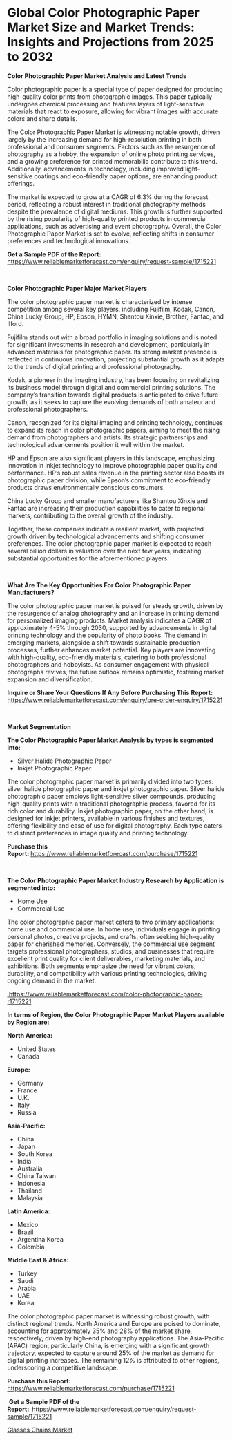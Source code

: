 <p><h1>Global Color Photographic Paper Market Size and Market Trends: Insights and Projections from 2025 to 2032</h1></p><p><strong>Color Photographic Paper Market Analysis and Latest Trends</strong></p>
<p><p>Color photographic paper is a special type of paper designed for producing high-quality color prints from photographic images. This paper typically undergoes chemical processing and features layers of light-sensitive materials that react to exposure, allowing for vibrant images with accurate colors and sharp details. </p><p>The Color Photographic Paper Market is witnessing notable growth, driven largely by the increasing demand for high-resolution printing in both professional and consumer segments. Factors such as the resurgence of photography as a hobby, the expansion of online photo printing services, and a growing preference for printed memorabilia contribute to this trend. Additionally, advancements in technology, including improved light-sensitive coatings and eco-friendly paper options, are enhancing product offerings.</p><p>The market is expected to grow at a CAGR of 6.3% during the forecast period, reflecting a robust interest in traditional photography methods despite the prevalence of digital mediums. This growth is further supported by the rising popularity of high-quality printed products in commercial applications, such as advertising and event photography. Overall, the Color Photographic Paper Market is set to evolve, reflecting shifts in consumer preferences and technological innovations.</p></p>
<p><strong>Get a Sample PDF of the Report:&nbsp;</strong> <a href="https://www.reliablemarketforecast.com/enquiry/request-sample/1715221?utm_campaign=1080&utm_medium=2&utm_source=Github&utm_content=ia&utm_term=09022025&utm_id=color-photographic-paper">https://www.reliablemarketforecast.com/enquiry/request-sample/1715221</a></p>
<p>&nbsp;</p>
<p><strong>Color Photographic Paper Major Market Players</strong></p>
<p><p>The color photographic paper market is characterized by intense competition among several key players, including Fujifilm, Kodak, Canon, China Lucky Group, HP, Epson, HYMN, Shantou Xinxie, Brother, Fantac, and Ilford. </p><p>Fujifilm stands out with a broad portfolio in imaging solutions and is noted for significant investments in research and development, particularly in advanced materials for photographic paper. Its strong market presence is reflected in continuous innovation, projecting substantial growth as it adapts to the trends of digital printing and professional photography.</p><p>Kodak, a pioneer in the imaging industry, has been focusing on revitalizing its business model through digital and commercial printing solutions. The company’s transition towards digital products is anticipated to drive future growth, as it seeks to capture the evolving demands of both amateur and professional photographers.</p><p>Canon, recognized for its digital imaging and printing technology, continues to expand its reach in color photographic papers, aiming to meet the rising demand from photographers and artists. Its strategic partnerships and technological advancements position it well within the market.</p><p>HP and Epson are also significant players in this landscape, emphasizing innovation in inkjet technology to improve photographic paper quality and performance. HP’s robust sales revenue in the printing sector also boosts its photographic paper division, while Epson’s commitment to eco-friendly products draws environmentally conscious consumers.</p><p>China Lucky Group and smaller manufacturers like Shantou Xinxie and Fantac are increasing their production capabilities to cater to regional markets, contributing to the overall growth of the industry.</p><p>Together, these companies indicate a resilient market, with projected growth driven by technological advancements and shifting consumer preferences. The color photographic paper market is expected to reach several billion dollars in valuation over the next few years, indicating substantial opportunities for the aforementioned players.</p></p>
<p>&nbsp;</p>
<p><strong>What Are The Key Opportunities For Color Photographic Paper Manufacturers?</strong></p>
<p><p>The color photographic paper market is poised for steady growth, driven by the resurgence of analog photography and an increase in printing demand for personalized imaging products. Market analysis indicates a CAGR of approximately 4-5% through 2030, supported by advancements in digital printing technology and the popularity of photo books. The demand in emerging markets, alongside a shift towards sustainable production processes, further enhances market potential. Key players are innovating with high-quality, eco-friendly materials, catering to both professional photographers and hobbyists. As consumer engagement with physical photographs revives, the future outlook remains optimistic, fostering market expansion and diversification.</p></p>
<p><strong>Inquire or Share Your Questions If Any Before Purchasing This Report:</strong> <a href="https://www.reliablemarketforecast.com/enquiry/pre-order-enquiry/1715221?utm_campaign=1080&utm_medium=2&utm_source=Github&utm_content=ia&utm_term=09022025&utm_id=color-photographic-paper">https://www.reliablemarketforecast.com/enquiry/pre-order-enquiry/1715221</a></p>
<p>&nbsp;</p>
<p><strong>Market Segmentation</strong></p>
<p><strong>The Color Photographic Paper Market Analysis by types is segmented into:</strong></p>
<p><ul><li>Silver Halide Photographic Paper</li><li>Inkjet Photographic Paper</li></ul></p>
<p><p>The color photographic paper market is primarily divided into two types: silver halide photographic paper and inkjet photographic paper. Silver halide photographic paper employs light-sensitive silver compounds, producing high-quality prints with a traditional photographic process, favored for its rich color and durability. Inkjet photographic paper, on the other hand, is designed for inkjet printers, available in various finishes and textures, offering flexibility and ease of use for digital photography. Each type caters to distinct preferences in image quality and printing technology.</p></p>
<p><strong>Purchase this Report:&nbsp;</strong><a href="https://www.reliablemarketforecast.com/purchase/1715221?utm_campaign=1080&utm_medium=2&utm_source=Github&utm_content=ia&utm_term=09022025&utm_id=color-photographic-paper">https://www.reliablemarketforecast.com/purchase/1715221</a></p>
<p>&nbsp;</p>
<p><strong>The Color Photographic Paper Market Industry Research by Application is segmented into:</strong></p>
<p><ul><li>Home Use</li><li>Commercial Use</li></ul></p>
<p><p>The color photographic paper market caters to two primary applications: home use and commercial use. In home use, individuals engage in printing personal photos, creative projects, and crafts, often seeking high-quality paper for cherished memories. Conversely, the commercial use segment targets professional photographers, studios, and businesses that require excellent print quality for client deliverables, marketing materials, and exhibitions. Both segments emphasize the need for vibrant colors, durability, and compatibility with various printing technologies, driving ongoing demand in the market.</p></p>
<p><a href="https://www.reliablemarketforecast.com/color-photographic-paper-r1715221?utm_campaign=1080&utm_medium=2&utm_source=Github&utm_content=ia&utm_term=09022025&utm_id=color-photographic-paper">&nbsp;https://www.reliablemarketforecast.com/color-photographic-paper-r1715221</a></p>
<p><strong>In terms of Region, the Color Photographic Paper Market Players available by Region are:</strong></p>
<p>
    <p> <strong> North America: </strong>
        <ul>
            <li>United States</li>
            <li>Canada</li>
        </ul>
        </p> 
    <p> <strong> Europe: </strong>
        <ul>
            <li>Germany</li>
            <li>France</li>
            <li>U.K.</li>
            <li>Italy</li>
            <li>Russia</li>
        </ul>
        </p> 
    <p> <strong> Asia-Pacific: </strong>
        <ul>
            <li>China</li>
            <li>Japan</li>
            <li>South Korea</li>
            <li>India</li>
            <li>Australia</li>
            <li>China Taiwan</li>
            <li>Indonesia</li>
            <li>Thailand</li>
            <li>Malaysia</li>
        </ul>
        </p> 
    <p> <strong> Latin America: </strong>
        <ul>
            <li>Mexico</li>
            <li>Brazil</li>
            <li>Argentina Korea</li>
            <li>Colombia</li>
        </ul>
        </p> 
    <p> <strong> Middle East & Africa: </strong>
        <ul>
            <li>Turkey</li>
            <li>Saudi</li>
            <li>Arabia</li>
            <li>UAE</li>
            <li>Korea</li>
        </ul>
    </p>
    </p>
<p><p>The color photographic paper market is witnessing robust growth, with distinct regional trends. North America and Europe are poised to dominate, accounting for approximately 35% and 28% of the market share, respectively, driven by high-end photography applications. The Asia-Pacific (APAC) region, particularly China, is emerging with a significant growth trajectory, expected to capture around 25% of the market as demand for digital printing increases. The remaining 12% is attributed to other regions, underscoring a competitive landscape.</p></p>
<p><strong>Purchase this Report: </strong><a href="https://www.reliablemarketforecast.com/purchase/1715221?utm_campaign=1080&utm_medium=2&utm_source=Github&utm_content=ia&utm_term=09022025&utm_id=color-photographic-paper">https://www.reliablemarketforecast.com/purchase/1715221</a></p>
<p>&nbsp;<strong>Get a Sample PDF of the Report:&nbsp;&nbsp;</strong><a href="https://www.reliablemarketforecast.com/enquiry/request-sample/1715221?utm_campaign=1080&utm_medium=2&utm_source=Github&utm_content=ia&utm_term=09022025&utm_id=color-photographic-paper">https://www.reliablemarketforecast.com/enquiry/request-sample/1715221</a></p>
<p><strong></strong></p>
<p><p><a href="https://github.com/gdfhhhj/Market-Research-Report-List-7/blob/main/glasses-chains-market.md?utm_campaign=1080&utm_medium=2&utm_source=Github&utm_content=ia&utm_term=09022025&utm_id=color-photographic-paper">Glasses Chains Market</a></p></p>